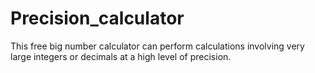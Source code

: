 # Precision_calculator
This free big number calculator can perform calculations involving very large integers or decimals at a high level of precision.
